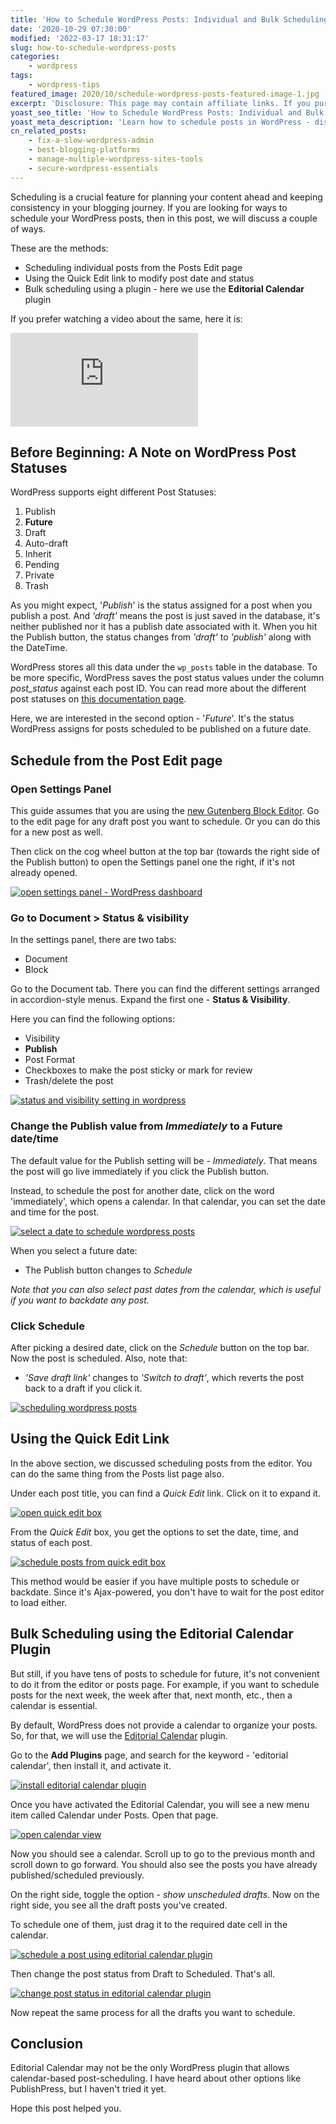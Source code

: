 ```yaml
---
title: 'How to Schedule WordPress Posts: Individual and Bulk Scheduling'
date: '2020-10-29 07:30:00'
modified: '2022-03-17 18:31:17'
slug: how-to-schedule-wordpress-posts
categories:
    - wordpress
tags:
    - wordpress-tips
featured_image: 2020/10/schedule-wordpress-posts-featured-image-1.jpg
excerpt: 'Disclosure: This page may contain affiliate links. If you purchase something using those links, we may receive a commission, but it will not cost you anything extra. Scheduling is a crucial feature for planning your content ahead and keeping consistency in your blogging journey. If you are looking for ways to schedule your WordPress posts, then in this post, we will discuss a couple of ways. These are the methods: Scheduling individual posts from the Posts Edit page Using the Quick Edit link to modify post date and status Bulk scheduling using a plugin &ndash; here we use the Editorial…'
yoast_seo_title: 'How to Schedule WordPress Posts: Individual and Bulk Scheduling'
yoast_meta_description: 'Learn how to schedule posts in WordPress - discussing both individual scheduling and bulk scheduling using the Editorial Calendar Plugin'
cn_related_posts:
    - fix-a-slow-wordpress-admin
    - best-blogging-platforms
    - manage-multiple-wordpress-sites-tools
    - secure-wordpress-essentials
---
```

Scheduling is a crucial feature for planning your content ahead and keeping consistency in your blogging journey. If you are looking for ways to schedule your WordPress posts, then in this post, we will discuss a couple of ways.

These are the methods:

- Scheduling individual posts from the Posts Edit page
- Using the Quick Edit link to modify post date and status
- Bulk scheduling using a plugin - here we use the **Editorial Calendar** plugin

If you prefer watching a video about the same, here it is:

<iframe src="https://www.youtube-nocookie.com/embed/WxxGkUGNbVk?feature=oembed" frameborder="0" allow="accelerometer; autoplay; clipboard-write; encrypted-media; gyroscope; picture-in-picture" allowfullscreen></iframe>

## Before Beginning: A Note on WordPress Post Statuses

WordPress supports eight different Post Statuses:

1. Publish
2. **Future**
3. Draft
4. Auto-draft
5. Inherit
6. Pending
7. Private
8. Trash

As you might expect, '_Publish_' is the status assigned for a post when you publish a post. And _'draft'_ means the post is just saved in the database, it's neither published nor it has a publish date associated with it. When you hit the Publish button, the status changes from _'draft'_ to _'publish'_ along with the DateTime.

WordPress stores all this data under the `wp_posts` table in the database. To be more specific, WordPress saves the post status values under the column _post_status_ against each post ID. You can read more about the different post statuses on [this documentation page](https://wordpress.org/support/article/post-status/).

Here, we are interested in the second option - '_Future_'. It's the status WordPress assigns for posts scheduled to be published on a future date.

## Schedule from the Post Edit page

### Open Settings Panel

This guide assumes that you are using the [new Gutenberg Block Editor](http://localhost:10003/best-block-plugins-wordpress-gutenberg-editor/). Go to the edit page for any draft post you want to schedule. Or you can do this for a new post as well.

Then click on the cog wheel button at the top bar (towards the right side of the Publish button) to open the Settings panel one the right, if it's not already opened.

[![open settings panel - WordPress dashboard](https://cdn-2.coralnodes.com/coralnodes/uploads/2020/10/schedule-posts-open-settings-panel-1080x782.png)](https://cdn-2.coralnodes.com/coralnodes/uploads/2020/10/schedule-posts-open-settings-panel.png)

### Go to Document > Status & visibility

In the settings panel, there are two tabs:

- Document
- Block

Go to the Document tab. There you can find the different settings arranged in accordion-style menus. Expand the first one - **Status & Visibility**.

Here you can find the following options:

- Visibility
- **Publish**
- Post Format
- Checkboxes to make the post sticky or mark for review
- Trash/delete the post

[![status and visibility setting in wordpress](https://cdn-2.coralnodes.com/coralnodes/uploads/2020/10/status-visibility-wordpress-posts.png)](https://cdn-2.coralnodes.com/coralnodes/uploads/2020/10/status-visibility-wordpress-posts.png)

### Change the Publish value from _Immediately_ to a Future date/time

The default value for the Publish setting will be - _Immediately_. That means the post will go live immediately if you click the Publish button.

Instead, to schedule the post for another date, click on the word 'immediately', which opens a calendar. In that calendar, you can set the date and time for the post.

[![select a date to schedule wordpress posts](https://cdn-2.coralnodes.com/coralnodes/uploads/2020/10/wordpress-schedule-posts-select-date.png)](https://cdn-2.coralnodes.com/coralnodes/uploads/2020/10/wordpress-schedule-posts-select-date.png)

When you select a future date:

- The Publish button changes to _Schedule_

_Note that you can also select past dates from the calendar, which is useful if you want to backdate any post._

### Click Schedule

After picking a desired date, click on the _Schedule_ button on the top bar. Now the post is scheduled. Also, note that:

- _'Save draft link'_ changes to _'Switch to draft'_, which reverts the post back to a draft if you click it.

[![scheduling wordpress posts](https://cdn-2.coralnodes.com/coralnodes/uploads/2020/10/scheduling-wordpress-posts-1-1080x368.png)](https://cdn-2.coralnodes.com/coralnodes/uploads/2020/10/scheduling-wordpress-posts-1.png)

## Using the Quick Edit Link

In the above section, we discussed scheduling posts from the editor. You can do the same thing from the Posts list page also.

Under each post title, you can find a _Quick Edit_ link. Click on it to expand it.

[![open quick edit box](https://cdn-2.coralnodes.com/coralnodes/uploads/2020/10/wordpress-posts-quick-edit-1.png)](https://cdn-2.coralnodes.com/coralnodes/uploads/2020/10/wordpress-posts-quick-edit-1.png)

From the _Quick Edit_ box, you get the options to set the date, time, and status of each post.

[![schedule posts from quick edit box](https://cdn-2.coralnodes.com/coralnodes/uploads/2020/10/wordpress-quick-edit-scheduling-1-1080x383.png)](https://cdn-2.coralnodes.com/coralnodes/uploads/2020/10/wordpress-quick-edit-scheduling-1.png)

This method would be easier if you have multiple posts to schedule or backdate. Since it's Ajax-powered, you don't have to wait for the post editor to load either.

## Bulk Scheduling using the Editorial Calendar Plugin

But still, if you have tens of posts to schedule for future, it's not convenient to do it from the editor or posts page. For example, if you want to schedule posts for the next week, the week after that, next month, etc., then a calendar is essential.

By default, WordPress does not provide a calendar to organize your posts. So, for that, we will use the [Editorial Calendar](https://wordpress.org/plugins/editorial-calendar/) plugin.

Go to the **Add Plugins** page, and search for the keyword - 'editorial calendar', then install it, and activate it.

[![install editorial calendar plugin](https://cdn-2.coralnodes.com/coralnodes/uploads/2020/10/install-editorial-calendar-plugin-wordpress-1080x433.png)](https://cdn-2.coralnodes.com/coralnodes/uploads/2020/10/install-editorial-calendar-plugin-wordpress.png)

Once you have activated the Editorial Calendar, you will see a new menu item called Calendar under Posts. Open that page.

[![open calendar view](https://cdn-2.coralnodes.com/coralnodes/uploads/2020/10/open-editorial-calendar-wordpress-1.png)](https://cdn-2.coralnodes.com/coralnodes/uploads/2020/10/open-editorial-calendar-wordpress-1.png)

Now you should see a calendar. Scroll up to go to the previous month and scroll down to go forward. You should also see the posts you have already published/scheduled previously.

On the right side, toggle the option - _show unscheduled drafts_. Now on the right side, you see all the draft posts you've created.

To schedule one of them, just drag it to the required date cell in the calendar.

[![schedule a post using editorial calendar plugin](https://cdn-2.coralnodes.com/coralnodes/uploads/2020/10/schedule-posts-editorial-calendar-plugin-1-1080x527.png)](https://cdn-2.coralnodes.com/coralnodes/uploads/2020/10/schedule-posts-editorial-calendar-plugin-1.png)

Then change the post status from Draft to Scheduled. That's all.

[![change post status in editorial calendar plugin](https://cdn-2.coralnodes.com/coralnodes/uploads/2020/10/editorial-calendar-plugin-change-status-1-1080x526.png)](https://cdn-2.coralnodes.com/coralnodes/uploads/2020/10/editorial-calendar-plugin-change-status-1.png)

Now repeat the same process for all the drafts you want to schedule.

## Conclusion

Editorial Calendar may not be the only WordPress plugin that allows calendar-based post-scheduling. I have heard about other options like PublishPress, but I haven't tried it yet.

Hope this post helped you.